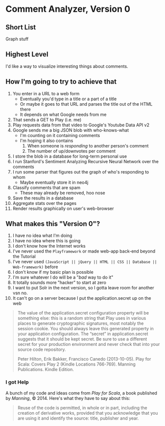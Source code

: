 Comment Analyzer, Version 0
==========================


Short List
----------

Graph stuff

Highest Level
-------------

I'd like a way to visualize interesting things about comments.

How I'm going to try to achieve that
------------------------------------

1. You enter in a URL to a web form
    * Eventually you'd type in a title or a part of a title
    * Or maybe it goes to that URL and parses the title out of the HTML there
    * It depends on what Google needs from me
1. That sends a GET to Play (i.e. me)
1. Play requests data from that video to Google's Youtube Data API v2
1. Google sends me a big JSON blob with who-knows-what
    * I'm counting on it containing comments
    * I'm hoping it also contains
        1. When someone is *responding* to another person's comment
        1. The number of up/downvotes per comment
1. I store the blob in a database for long-term personal use
1. I run Stanford's Sentiment Analyzing Recursive Neural Network over the comments
1. I run some parser that figures out the graph of who's responding to whom
    * Maybe eventually store it in neo4j
1. Classify comments that are spam
    * These may already be removed, hoo nose
1. Save the results in a database
1. Aggregate stats over the pages
1. Render results graphically on user's web-browser

What makes this "Version 0"?
----------------------------

1. I have no idea what I'm doing
1. I have no idea where this is going
1. I don't know how the Internet works
1. I've never used the `Playframework` or made web-app back-end beyond the Tutorial
1. I've never used `(JavaScript || jQuery || HTML || CSS || Database || Web-framework)` before
1. I don't know if my basic plan is possible
1. I'm sure whatever I do will be a "*bad* way to do it"
1. It totally sounds more "hacker" to start at zero
1. I want to put Solr in the next version, so I gotta leave room for another vsn no.
1. It can't go on a server because I put the application.secret up on the web

> The value of the application.secret configuration property will be something
> else: this is a random string that Play uses in various places to generate
> cryptographic signatures, most notably the session cookie. You should
> always leave this generated property in your application configuration. The
> “secret” in application.secret suggests that it should be kept secret. Be
> sure to use a different secret for your production environment and never
> check that into your source code repository.
>
> Peter Hilton, Erik Bakker, Francisco Canedo (2013-10-05).
> Play for Scala: Covers Play 2 (Kindle Locations 766-769). Manning Publications.
> Kindle Edition.

### I got Help

A bunch of my code and ideas come from *Play for Scala*, a book published by *Manning*, © 2014.
Here's what they have to say about this:

> Reuse of the code is permitted,
> in whole or in part, including the creation of derivative works, provided
> that you acknowledge that you are using it and identify the source:
> title, publisher and year.


